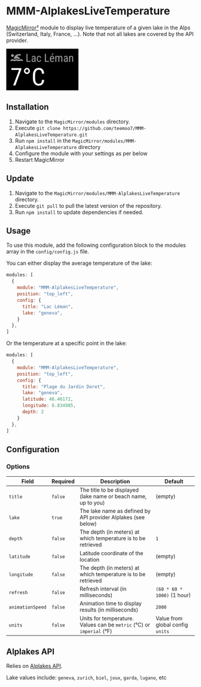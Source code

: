 # MMM-AlplakesLiveTemperature

[MagicMirror²](https://github.com/MichMich/MagicMirror/) module to display live temperature of a given lake in the Alps (Switzerland, Italy, France, ...). 
Note that not all lakes are covered by the API provider.

![ScreenShot](screenshots/temperature.png)

## Installation

1. Navigate to the `MagicMirror/modules` directory.
2. Execute `git clone https://github.com/teemoo7/MMM-AlplakesLiveTemperature.git`
3. Run `npm install` in the `MagicMirror/modules/MMM-AlplakesLiveTemperature` directory
4. Configure the module with your settings as per below
5. Restart MagicMirror

## Update

1. Navigate to the `MagicMirror/modules/MMM-AlplakesLiveTemperature` directory.
2. Execute `git pull` to pull the latest version of the repository.
3. Run `npm install` to update dependencies if needed.

## Usage

To use this module, add the following configuration block to the modules array in the `config/config.js` file. 

You can either display the average temperature of the lake:
```js
modules: [
  {
    module: "MMM-AlplakesLiveTemperature",
    position: "top_left",
    config: {
      title: "Lac Léman",
      lake: "geneva",
    }
  },
]
```

Or the temperature at a specific point in the lake:
```js
modules: [
  {
    module: "MMM-AlplakesLiveTemperature",
    position: "top_left",
    config: {
      title: "Plage du Jardin Doret",
      lake: "geneva",
      latitude: 46.46172,
      longitude: 6.834985, 
      depth: 2
    }
  },
]
```

## Configuration

### Options

| Field            | Required | Description                                                           | Default                          |
|------------------|----------|-----------------------------------------------------------------------|----------------------------------|
| `title`          | `false`  | The title to be displayed (lake name or beach name, up to you)        | (empty)                          |
| `lake`           | `true`   | The lake name as defined by API provider Alplakes (see below)         |                                  |
| `depth `         | `false`  | The depth (in meters) at which temperature is to be retrieved         | `1`                              |
| `latitude `      | `false`  | Latitude coordinate of the location                                   | (empty)                          |
| `longitude`      | `false`  | The depth (in meters) at which temperature is to be retrieved         | (empty)                          |
| `refresh`        | `false`  | Refresh interval (in milliseconds)                                    | `(60 * 60 * 1000)` (1 hour)      |
| `animationSpeed` | `false`  | Animation time to display results (in milliseconds)                   | `2000`                           |
| `units`          | `false`  | Units for temperature. Values can be `metric` (°C) or `imperial` (°F) | Value from global config `units` |

## Alplakes API

Relies on [Alplakes API](https://www.alplakes.eawag.ch/).

Lake values include: `geneva`, `zurich`, `biel`, `joux`, `garda`, `lugano`, etc

